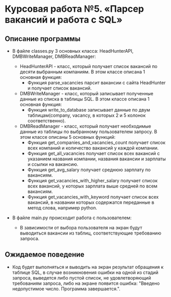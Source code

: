 # Курсовая работа №5. «Парсер вакансий и работа с SQL»

## Описание программы

- В файле classes.py 3 основных класса: HeadHunterAPI, DMBWriteManager, DMBReadManager:
  - HeadHunterAPI - класс, который получает список вакансий по десяти выбранным компаниям. В этом классе описана 1 основная функция: 
    - Функция parse_vacancies парсит вакансии с сайта HeadHunter и получает список вакансий.
  - DMBWriteManager - класс, который записывает полученные данные из списка в таблицы SQL. В этом классе описана 1 основная функция: 
    - Функция write_to_database записывает данные по двум таблицам(company, vacancy, в которых 2 и 5 колонок соответственно).
  - DMBReadManager - класс, который получает необходимые данные из таблицы по выбранному пользователем запросу. В этом классе описаны 5 основных функций:
    - Функция get_companies_and_vacancies_count получает список всех компаний и количество вакансий у каждой компании.
    - Функция get_all_vacancies получает список всех вакансий с указанием названия компании, названия вакансии и зарплаты и ссылки на вакансию.
    - Функция get_avg_salary получает среднюю зарплату по вакансиям.
    - Функция get_vacancies_with_higher_salary получает список всех вакансий, у которых зарплата выше средней по всем вакансиям.
    - Функция get_vacancies_with_keyword получает список всех вакансий, в названии которых содержатся переданные в метод слова, например python.

- В файле main.py происходит работа с пользователем:
    - В зависимости от выбора пользователя на экран будут выводиться вакансии из таблиц, соответствующие требованию запроса.


## Ожидаемое поведение
- Код будет выполняться и выводить на экран результат обращения к таблице SQL, в случае возникновения ошибки на одной из стадий запроса, выведется либо пустой список, не удовлетворяющий требованиям запроса, либо на экране появится ошибка: "Введено недопустимое число. Программа завершается.".